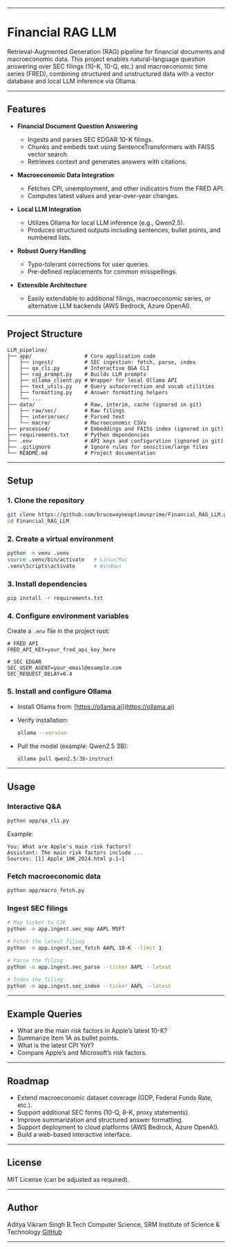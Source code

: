 
---

# Financial RAG LLM

Retrieval-Augmented Generation (RAG) pipeline for financial documents and macroeconomic data.
This project enables natural-language question answering over SEC filings (10-K, 10-Q, etc.) and macroeconomic time series (FRED), combining structured and unstructured data with a vector database and local LLM inference via Ollama.

---

## Features

* **Financial Document Question Answering**

  * Ingests and parses SEC EDGAR 10-K filings.
  * Chunks and embeds text using SentenceTransformers with FAISS vector search.
  * Retrieves context and generates answers with citations.

* **Macroeconomic Data Integration**

  * Fetches CPI, unemployment, and other indicators from the FRED API.
  * Computes latest values and year-over-year changes.

* **Local LLM Integration**

  * Utilizes Ollama for local LLM inference (e.g., Qwen2.5).
  * Produces structured outputs including sentences, bullet points, and numbered lists.

* **Robust Query Handling**

  * Typo-tolerant corrections for user queries.
  * Pre-defined replacements for common misspellings.

* **Extensible Architecture**

  * Easily extendable to additional filings, macroeconomic series, or alternative LLM backends (AWS Bedrock, Azure OpenAI).

---

## Project Structure

```
LLM_pipeline/
├── app/                 # Core application code
│   ├── ingest/          # SEC ingestion: fetch, parse, index
│   ├── qa_cli.py        # Interactive Q&A CLI
│   ├── rag_prompt.py    # Builds LLM prompts
│   ├── ollama_client.py # Wrapper for local Ollama API
│   ├── text_utils.py    # Query autocorrection and vocab utilities
│   ├── formatting.py    # Answer formatting helpers
│   └── ...
├── data/                # Raw, interim, cache (ignored in git)
│   ├── raw/sec/         # Raw filings
│   ├── interim/sec/     # Parsed text
│   └── macro/           # Macroeconomic CSVs
├── processed/           # Embeddings and FAISS index (ignored in git)
├── requirements.txt     # Python dependencies
├── .env                 # API keys and configuration (ignored in git)
├── .gitignore           # Ignore rules for sensitive/large files
└── README.md            # Project documentation
```

---

## Setup

### 1. Clone the repository

```bash
git clone https://github.com/brucewayneoptimusprime/Financial_RAG_LLM.git
cd Financial_RAG_LLM
```

### 2. Create a virtual environment

```bash
python -m venv .venv
source .venv/bin/activate   # Linux/Mac
.venv\Scripts\activate      # Windows
```

### 3. Install dependencies

```bash
pip install -r requirements.txt
```

### 4. Configure environment variables

Create a `.env` file in the project root:

```
# FRED API
FRED_API_KEY=your_fred_api_key_here

# SEC EDGAR
SEC_USER_AGENT=your_email@example.com
SEC_REQUEST_DELAY=0.4
```

### 5. Install and configure Ollama

* Install Ollama from: [https://ollama.ai](https://ollama.ai)
* Verify installation:

  ```bash
  ollama --version
  ```
* Pull the model (example: Qwen2.5 3B):

  ```bash
  ollama pull qwen2.5:3b-instruct
  ```

---

## Usage

### Interactive Q\&A

```bash
python app/qa_cli.py
```

Example:

```
You: What are Apple's main risk factors?
Assistant: The main risk factors include ...
Sources: [1] Apple_10K_2024.html p.1–1
```

### Fetch macroeconomic data

```bash
python app/macro_fetch.py
```

### Ingest SEC filings

```bash
# Map ticker to CIK
python -m app.ingest.sec_map AAPL MSFT

# Fetch the latest filing
python -m app.ingest.sec_fetch AAPL 10-K --limit 1

# Parse the filing
python -m app.ingest.sec_parse --ticker AAPL --latest

# Index the filing
python -m app.ingest.sec_index --ticker AAPL --latest
```

---

## Example Queries

* What are the main risk factors in Apple’s latest 10-K?
* Summarize Item 1A as bullet points.
* What is the latest CPI YoY?
* Compare Apple’s and Microsoft’s risk factors.

---

## Roadmap

* Extend macroeconomic dataset coverage (GDP, Federal Funds Rate, etc.).
* Support additional SEC forms (10-Q, 8-K, proxy statements).
* Improve summarization and structured answer formatting.
* Support deployment to cloud platforms (AWS Bedrock, Azure OpenAI).
* Build a web-based interactive interface.

---

## License

MIT License (can be adjusted as required).

---

## Author

Aditya Vikram Singh
B.Tech Computer Science, SRM Institute of Science & Technology
[GitHub](https://github.com/brucewayneoptimusprime)

---
